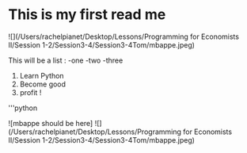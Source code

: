 # This is my first read me
![](/Users/rachelpianet/Desktop/Lessons/Programming for Economists II/Session 1-2/Session3-4/Session3-4Tom/mbappe.jpeg)

This will be a list : 
-one
-two
-three

1. Learn Python
2. Become good
3. profit !

'''python


![mbappe should be here] 
![](/Users/rachelpianet/Desktop/Lessons/Programming for Economists II/Session 1-2/Session3-4/Session3-4Tom/mbappe.jpeg)

